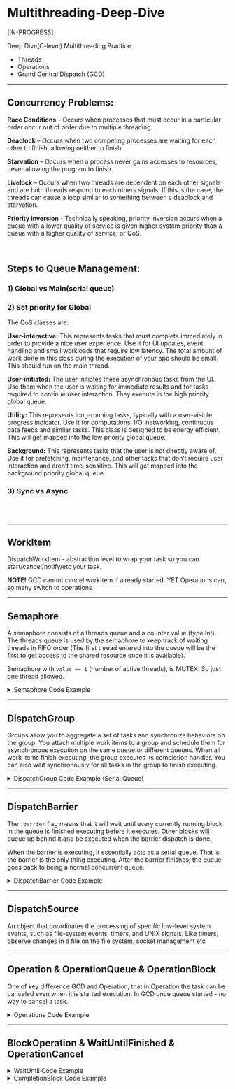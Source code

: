 # Multithreading-Deep-Dive
[IN-PROGRESS]


Deep Dive(C-level) Multithreading Practice
- Threads
- Operations
- Grand Central Dispatch (GCD)
- - -

 ## Concurrency Problems:
 
  **Race Conditions** – Occurs when processes that must occur in a particular order occur out of order due to multiple threading.
 
  **Deadlock** – Occurs when two competing processes are waiting for each other to finish, allowing neither to finish.

  **Starvation** – Occurs when a process never gains accesses to resources, never allowing the program to finish.

  **Livelock** – Occurs when two threads are dependent on each other signals and are both threads respond to each others signals. If this is the case, the threads can cause a loop similar to something between a deadlock and starvation.
 
  **Priority inversion** - Technically speaking, priority inversion occurs when a queue with a lower quality of service is given higher system priority than a queue with a higher quality of service, or QoS.
 

</br>



## Steps to Queue Management:
### 1) Global vs Main(serial queue)
### 2) Set priority for Global

The QoS classes are:

**User-interactive:** This represents tasks that must complete immediately in order to provide a nice user experience. Use it for UI updates, event handling and small workloads that require low latency. The total amount of work done in this class during the execution of your app should be small. This should run on the main thread.

**User-initiated:** The user initiates these asynchronous tasks from the UI. Use them when the user is waiting for immediate results and for tasks required to continue user interaction. They execute in the high priority global queue.

**Utility:** This represents long-running tasks, typically with a user-visible progress indicator. Use it for computations, I/O, networking, continuous data feeds and similar tasks. This class is designed to be energy efficient. This will get mapped into the low priority global queue.

**Background:** This represents tasks that the user is not directly aware of. Use it for prefetching, maintenance, and other tasks that don’t require user interaction and aren’t time-sensitive. This will get mapped into the background priority global queue.


### 3) Sync vs Async

<br>
<br>

----


## WorkItem

 DispatchWorkItem - abstraction level to wrap your task so you can start/cancel/notify/etc your task. <p>
 
 **NOTE!**  GCD cannot cancel workItem if already started. YET Operations can, so many switch to operations


----

## Semaphore

A semaphore consists of a threads queue and a counter value (type Int). The threads queue is used by the semaphore to keep track of waiting threads in FIFO order (The first thread entered into the queue will be the first to get access to the shared resource once it is available).

Semaphore with `value == 1` (number of active threads), is MUTEX. So just one thread allowed.

<details>
  <summary markdown="span">Semaphore Code Example</summary>

```
let semaphore = DispatchSemaphore(value: 0)

queue.async {
    semaphore.wait() // value-=1 , leaving one thread available
    sleep(3)
    print(Thread.current)
    print("Method 1")
    semaphore.signal() // value+=1, adding one more thread
}

```
</details>

----

## DispatchGroup

Groups allow you to aggregate a set of tasks and synchronize behaviors on the group. You attach multiple work items to a group and schedule them for asynchronous execution on the same queue or different queues. When all work items finish executing, the group executes its completion handler. You can also wait synchronously for all tasks in the group to finish executing.

<details>
  <summary markdown="span">DispatchGroup Code Example (Serial Queue)</summary>

```
class DispatchGroupTest1{
    
    private let queueSerial = DispatchQueue(label: "DispatchGroupQueue1")
    private let groupRed = DispatchGroup()
    
    func loadInfo(){
        queueSerial.async(group: groupRed){
            sleep(1)
            print("1")
        }
        
        queueSerial.async(group: groupRed){
            sleep(1)
            print("2")
        }
        // Similar to WorkItem
        groupRed.notify(queue: .main) {
            print("Finished All")
        }
    }
}

```
</details>


----

## DispatchBarrier

The `.barrier` flag means that it will wait until every currently running block in the queue is finished executing before it executes. Other blocks will queue up behind it and be executed when the barrier dispatch is done.

When the barrier is executing, it essentially acts as a serial queue. That is, the barrier is the only thing executing. After the barrier finishes, the queue goes back to being a normal concurrent queue. 

<details>
  <summary markdown="span">DispatchBarrier Code Example</summary>

```
private let concurrentQueue = DispatchQueue(label: "com.gcd.dispatchBarrier", attributes: .concurrent)
for value in 1...5 {
    concurrentQueue.async() {
        print("async \(value)")
    }
}
for value in 6...10 {
    concurrentQueue.async(flags: .barrier) {
        print("barrier \(value)")
    }
}
for value in 11...15 {
    concurrentQueue.async() {
        print("sync \(value)")
    }
}


PRINTOUT:
// NOTE: The race condition for the first 5 items:
async 1
async 5
async 2
async 3
async 4
barrier 6
barrier 7
barrier 8
barrier 9
barrier 10
sync 11
sync 12
sync 13
sync 14
sync 15


```
</details>



----

## DispatchSource

An object that coordinates the processing of specific low-level system events, such as file-system events, timers, and UNIX signals. Like timers, observe changes in a file on the file system, socket management etc



----

## Operation & OperationQueue & OperationBlock
One of key difference GCD and Operation, that in Operation the task can be canceled even when it is started execution. In GCD once queue started - no way to cancel a task.


<details>
  <summary markdown="span">Operations Code Example</summary>

```
print(Thread.current) //main

class OperationA: Operation{
    
    override func main() {
        print("inside",Thread.current)
        print("Test Operation") // global when with Operation
    }
}

let operationA = OperationA()
//operationA.start()

let queue1 = OperationQueue()
queue1.addOperation(operationA)
```
</details>



----

## BlockOperation & WaitUntilFinished & OperationCancel



<details>
  <summary markdown="span">WaitUntil Code Example</summary>

```
class WaitOperationTest{
    
    private let operationQueue = OperationQueue()
    
    func check(){
        operationQueue.addOperation {
            sleep(1)
            print("Test 1")
        }
        
        operationQueue.addOperation {
            sleep(2)
            print("Test 2")
        }
        
        // Barrier that blocks below until above is finisged
        operationQueue.waitUntilAllOperationsAreFinished()
        operationQueue.addOperation {
            print("Test 3")
        }
        
        operationQueue.addOperation {
            print("Test 4")
        }
    }
}

let waitOperationTest = WaitOperationTest()
waitOperationTest.check()

PRINT OUT:
Test 1
Test 2
Test 3
Test 4

```
</details>



<details>
  <summary markdown="span">CompletionBlock Code Example</summary>

```
class CompletionBlockTest{
    private let operationQueue = OperationQueue()

    
    func check3(){
        let operation1 = BlockOperation{
            sleep(1)
            print("Test 1 ")
        }
        // Completion Block
        operation1.completionBlock = {
            print("Completion Block Finished")
        }
        operationQueue.addOperation(operation1)
    }
}

let completionBlockTest = CompletionBlockTest()
completionBlockTest.check3()

```
</details>
